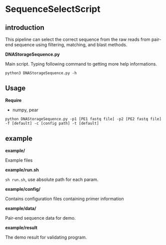 # SequenceSelectScript
## introduction
This pipeline can select the correct sequence from the raw reads from pair-end sequence using filtering, matching, and blast methods.  
  
**DNAStorageSequence.py**  
  
Main script. Typing following command to getting more help informations.  
```
python3 DNAStorageSequence.py -h
```
## Usage

**Require**  
* numpy, pear
```
python DNAStorageSequence.py -p1 [PE1 fastq file] -p2 [PE2 fastq file] -f [default] -c [config path] -t [default]
```
## example  

**example/**  
  
Example files  
  
**example/run.sh**  
  
`sh run.sh`, use absolute path for each param.  
  
**example/config/**  
  
Contains configuration files containing primer information  
  
**example/data/**  
  
Pair-end sequence data for demo.  
  
**example/result**  
  
The demo result for validating program.
